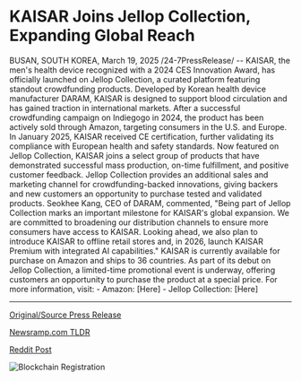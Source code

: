 # KAISAR Joins Jellop Collection, Expanding Global Reach

BUSAN, SOUTH KOREA, March 19, 2025 /24-7PressRelease/ -- KAISAR, the men's health device recognized with a 2024 CES Innovation Award, has officially launched on Jellop Collection, a curated platform featuring standout crowdfunding products.  Developed by Korean health device manufacturer DARAM, KAISAR is designed to support blood circulation and has gained traction in international markets. After a successful crowdfunding campaign on Indiegogo in 2024, the product has been actively sold through Amazon, targeting consumers in the U.S. and Europe. In January 2025, KAISAR received CE certification, further validating its compliance with European health and safety standards.  Now featured on Jellop Collection, KAISAR joins a select group of products that have demonstrated successful mass production, on-time fulfillment, and positive customer feedback. Jellop Collection provides an additional sales and marketing channel for crowdfunding-backed innovations, giving backers and new customers an opportunity to purchase tested and validated products.  Seokhee Kang, CEO of DARAM, commented, "Being part of Jellop Collection marks an important milestone for KAISAR's global expansion. We are committed to broadening our distribution channels to ensure more consumers have access to KAISAR. Looking ahead, we also plan to introduce KAISAR to offline retail stores and, in 2026, launch KAISAR Premium with integrated AI capabilities."  KAISAR is currently available for purchase on Amazon and ships to 36 countries. As part of its debut on Jellop Collection, a limited-time promotional event is underway, offering customers an opportunity to purchase the product at a special price.  For more information, visit: - Amazon: [Here] - Jellop Collection: [Here] 

---

[Original/Source Press Release](https://www.24-7pressrelease.com/press-release/520723/kaisar-joins-jellop-collection-expanding-global-reach)
                    

[Newsramp.com TLDR](https://newsramp.com/curated-news/innovative-men-s-health-device-kaisar-now-available-on-jellop-collection/6343305135e05375a965323dbacba140) 

 



[Reddit Post](https://www.reddit.com/r/Business_NewsRamp/comments/1jereni/innovative_mens_health_device_kaisar_now/) 



![Blockchain Registration](https://cdn.newsramp.app/24-7PressRelease/qrcode/253/19/wolfzO1C.webp)